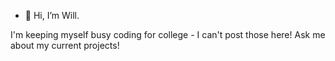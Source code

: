 - 👋 Hi, I’m Will.

I'm keeping myself busy coding for college - I can't post those here!
Ask me about my current projects!
